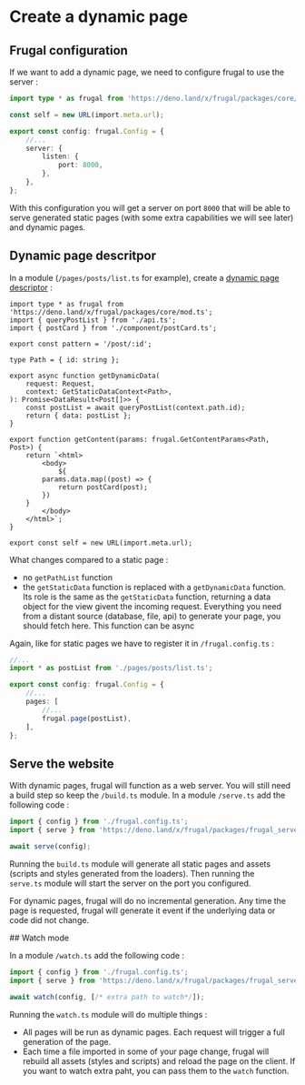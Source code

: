 # Create a dynamic page

## Frugal configuration

If we want to add a dynamic page, we need to configure frugal to use the server :

```ts
import type * as frugal from 'https://deno.land/x/frugal/packages/core/mod.ts';

const self = new URL(import.meta.url);

export const config: frugal.Config = {
    //...
    server: {
        listen: {
            port: 8000,
        },
    },
};
```

With this configuration you will get a server on port `8000` that will be able to serve generated static pages (with some extra capabilities we will see later) and dynamic pages.

## Dynamic page descritpor

In a module (`/pages/posts/list.ts` for example), create a [dynamic page descriptor](/docs/concepts/page-descriptor) :

```tsx
import type * as frugal from 'https://deno.land/x/frugal/packages/core/mod.ts';
import { queryPostList } from './api.ts';
import { postCard } from './component/postCard.ts';

export const pattern = '/post/:id';

type Path = { id: string };

export async function getDynamicData(
    request: Request,
    context: GetStaticDataContext<Path>,
): Promise<DataResult<Post[]>> {
    const postList = await queryPostList(context.path.id);
    return { data: postList };
}

export function getContent(params: frugal.GetContentParams<Path, Post>) {
    return `<html>
        <body>
            ${
        params.data.map((post) => {
            return postCard(post);
        })
    }
        </body>
    </html>`;
}

export const self = new URL(import.meta.url);
```

What changes compared to a static page :

- no `getPathList` function
- the `getStaticData` function is replaced with a `getDynamicData` function. Its role is the same as the `getStaticData` function, returning a data object for the view givent the incoming request. Everything you need from a distant source (database, file, api) to generate your page, you should fetch here. This function can be async

Again, like for static pages we have to register it in `/frugal.config.ts` :

```ts
//...
import * as postList from './pages/posts/list.ts';

export const config: frugal.Config = {
    //...
    pages: [
        //...
        frugal.page(postList),
    ],
};
```

## Serve the website

With dynamic pages, frugal will function as a web server. You will still need a build step so keep the `/build.ts` module. In a module `/serve.ts` add the following code :

```ts
import { config } from './frugal.config.ts';
import { serve } from 'https://deno.land/x/frugal/packages/frugal_server/serve.ts';

await serve(config);
```

Running the `build.ts` module will generate all static pages and assets (scripts and styles generated from the loaders). Then running the `serve.ts` module will start the server on the port you configured.

For dynamic pages, frugal will do no incremental generation. Any time the page is requested, frugal will generate it event if the underlying data or code did not change.

## Watch mode

In a module `/watch.ts` add the following code :

```ts
import { config } from './frugal.config.ts';
import { serve } from 'https://deno.land/x/frugal/packages/frugal_server/watch.ts';

await watch(config, [/* extra path to watch*/]);
```

Running the `watch.ts` module will do multiple things :

- All pages will be run as dynamic pages. Each request will trigger a full generation of the page.
- Each time a file imported in some of your page change, frugal will rebuild all assets (styles and scripts) and reload the page on the client. If you want to watch extra paht, you can pass them to the `watch` function.
